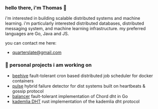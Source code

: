 ### hello there, i'm Thomas 👋

i'm interested in building scalable distributed systems and machine learning. i'm particularly interested distributed databases, distributed messaging system, and machine learning infrastructure. my preferred languages are Go, Java and JS.
 
 you can contact me here:
 - [quarterslate@gmail.com](quarterslate@gmail.com)

### 🔭 personal projects i am working on

 - [beehive](https://github.com/quarterblue/beehive) fault-tolerant cron based distributed job scheduler for docker containers
 - [pulse](https://github.com/quarterblue/pulse) hybrid failure detector for dist systems built on heartbeats & gossip protocol
 - [balancer](https://github.com/quarterblue/balancer) fault-tolerant implementation of Chord dht in Go
 - [kademlia DHT](https://github.com/quarterblue/kademlia-dht) rust implementation of the kademlia dht protocol

<!--
**quarterblue/quarterblue** is a ✨ _special_ ✨ repository because its `README.md` (this file) appears on your GitHub profile.

Here are some ideas to get you started:

- 🔭 I’m currently working on ...
- 🌱 I’m currently learning ...
- 👯 I’m looking to collaborate on ...
- 🤔 I’m looking for help with ...
- 💬 Ask me about ...
- 📫 How to reach me: ...
- 😄 Pronouns: ...
- ⚡ Fun fact: ...
-->
